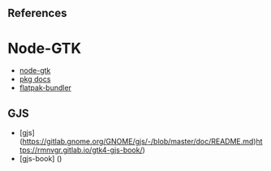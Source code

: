## References

# Node-GTK

* [node-gtk](https://github.com/romgrk/node-gtk#documentation)
* [pkg docs](https://github.com/zeit/pkg/blob/master/README.md)
* [flatpak-bundler](https://github.com/endlessm/flatpak-bundler#flatpak-bundler--)

## GJS

* [gjs] (https://gitlab.gnome.org/GNOME/gjs/-/blob/master/doc/README.md)https://rmnvgr.gitlab.io/gtk4-gjs-book/)
* [gjs-book] ()

## 